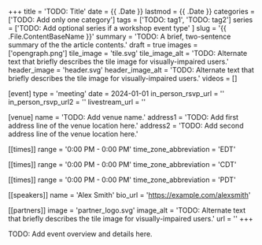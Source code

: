 +++
title = 'TODO: Title'
date = {{ .Date }}
lastmod = {{ .Date }}
categories = ['TODO: Add only one category']
tags = ['TODO: tag1', 'TODO: tag2']
series = ['TODO: Add optional series if a workshop event type' ]
slug = '{{ .File.ContentBaseName }}'
summary = 'TODO: A brief, two-sentence summary of the the article contents.'
draft = true
images = ['opengraph.png']
tile_image = 'tile.svg'
tile_image_alt = 'TODO: Alternate text that briefly describes the tile image for visually-impaired users.'
header_image = 'header.svg'
header_image_alt = 'TODO: Alternate text that briefly describes the tile image for visually-impaired users.'
videos = []

[event]
type = 'meeting'
date = 2024-01-01
in_person_rsvp_url = ''
in_person_rsvp_url2 = ''
livestream_url = ''

[venue]
name = 'TODO: Add venue name.'
address1 = 'TODO: Add first address line of the venue location here.'
address2 = 'TODO: Add second address line of the venue location here.'

[[times]]
range = '0:00 PM - 0:00 PM'
time_zone_abbreviation = 'EDT'

[[times]]
range = '0:00 PM - 0:00 PM'
time_zone_abbreviation = 'CDT'

[[times]]
range = '0:00 PM - 0:00 PM'
time_zone_abbreviation = 'PDT'

[[speakers]]
name = 'Alex Smith'
bio_url = 'https://example.com/alexsmith'

[[partners]]
image = 'partner_logo.svg'
image_alt = 'TODO: Alternate text that briefly describes the tile image for visually-impaired users.'
url = ''
+++

TODO: Add event overview and details here.
